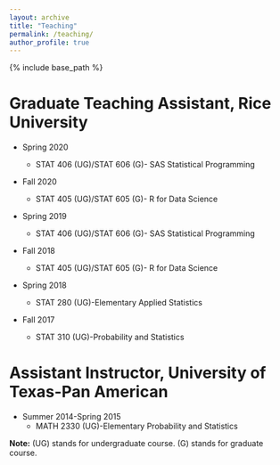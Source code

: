 ```yaml
---
layout: archive
title: "Teaching"
permalink: /teaching/
author_profile: true
---
```


{% include base_path %}

Graduate Teaching Assistant, Rice University
==============================================

* Spring 2020
  * STAT 406 (UG)/STAT 606 (G)- SAS Statistical Programming

* Fall 2020
  * STAT 405 (UG)/STAT 605 (G)- R for Data Science 

* Spring 2019
  * STAT 406 (UG)/STAT 606 (G)- SAS Statistical Programming

* Fall 2018
  * STAT 405 (UG)/STAT 605 (G)- R for Data Science

* Spring 2018
  * STAT 280 (UG)-Elementary Applied Statistics 

* Fall 2017
  * STAT 310 (UG)-Probability and Statistics

Assistant Instructor, University of Texas-Pan American
========================================================

* Summer 2014-Spring 2015
  * MATH 2330 (UG)-Elementary Probability and Statistics

**Note:** (UG) stands for undergraduate course.  (G) stands for graduate course.  

